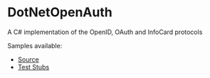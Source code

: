 DotNetOpenAuth
==============

A C# implementation of the OpenID, OAuth and InfoCard protocols

Samples available:

* [Source](https://github.com/DotNetOpenAuth/DotNetOpenAuth.Samples)
* [Test Stubs](http://sourceforge.net/projects/dnoa/files/releases/v4.3/v4.3.1/DotNetOpenAuth-4.3.1.13153-samples.7z/download)
